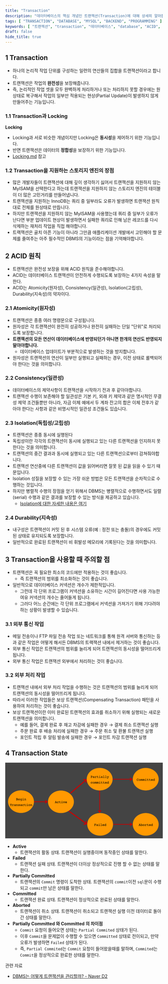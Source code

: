 ```yaml
---
title: "Transaction"
description: "데이터베이스의 핵심 개념인 트랜잭션(Transaction)에 대해 상세히 알아봅니다. ACID 원칙부터 실제 활용 시 주의사항까지, 실무에서 꼭 알아야 할 트랜잭션의 모든 것을 다룹니다."
tags: [ "TRANSACTION", "DATABASE", "MYSQL", "BACKEND", "PROGRAMMING" ]
keywords: [ "트랜잭션", "transaction", "데이터베이스", "database", "ACID", "원자성", "일관성", "격리성", "지속성", "MySQL", "InnoDB", "동시성제어", "커밋", "롤백", "commit", "rollback" ]
draft: false
hide_title: true
---
```


## 1 Transaction

- 하나의 논리적 작업 단위를 구성하는 일련의 연산들의 집합을 트랜잭션이라고 합니다.
- 트랜잭션은 작업의 **완전성**을 보장해줍니다.
- 즉, 논리적인 작업 셋을 모두 완벽하게 처리하거나 또는 처리하지 못할 경우에는 원 상태로 복구해서 작업의 일부만 적용되는 현상(Partial Update)이 발생하지 않게 만들어주는 기능입니다.

### 1.1 Transaction과 Locking

**Locking**

* Locking과 서로 비슷한 개념이지만 Locking은 **동시성**을 제어하기 위한 기능입니다.
* 반면 트랜잭션은 데이터의 **정합성**을 보장하기 위한 기능입니다.
* [Locking.md](../../Locking/Locking.md) 참고

### 1.2 Transaction을 지원하는 스토리지 엔진의 장점

* 많은 개발자들이 트랜잭션에 대해 깊이 생각하기 싫어서 트랜잭션을 지원하지 않는 MyISAM을 선택한다고 하는데 트랜잭션을 지원하지 않는 스토리지 엔진의 테이블이 더 많은 고민거리를 만들어냅니다.
* 트랜잭션을 지원하는 InnoDB는 쿼리 중 일부라도 오류가 발생하면 트랜잭션 원칙대로 전체를 원상태로 만듭니다.
* 하지만 트랜잭션을 지원하지 않는 MyISAM을 사용했는데 쿼리 중 일부가 오류가 난다면 부분 업데이트 현상이 발생하면서 실패한 쿼리로 인해 남은 레코드를 다시 삭제하는 재처리 작업을 직접 해야합니다.
* 트랙잭션은 골치 아픈 기능이 아니라 그만큼 애플리케이션 개발에서 고민해야 할 문제를 줄여주는 아주 필수적인 DBMS의 기능이라는 점을 기억해야합니다.

## 2 ACID 원칙

- 트랜잭션은 완전성 보장을 위해 ACID 원칙을 준수해야합니다.
- ACID는 데이터베이스 트랜잭션이 안전하게 수행되도록 보장하는 4가지 속성을 말한다.
- ACID는 Atomicity(원자성), Consistency(일관성), Isolation(고립성), Durability(지속성)의 약자이다.

### 2.1 Atomicity(원자성)

- 트랜잭션은 종종 여러 명령문으로 구성됩니다.
- 원자성은 각 트랜잭션이 완전히 성공하거나 완전히 실패하는 단일 "단위"로 처리되도록 보장합니다.
- **트랜잭션의 모든 연산이 데이터베이스에 반영되던가 아니면 한개의 연산도 반영되지 말아야합니다.**
	- 데이터베이스 업데이트가 부분적으로 발생하는 것을 방지합니다.
- 원자성은 트랜잭션의 연산이 일부만 실행되고 실패하는 경우, 이전 상태로 롤백되어야 한다는 것을 의미합니다.

### 2.2 Consistency(일관성)

- 데이터베이스의 제약사항이 트랜잭션을 시작하기 전과 후 같아야합니다.
- 트랜잭션 수행이 보존해야 할 일관성은 기본 키, 외래 키 제약과 같은 명시적인 무결성 제약 조건들뿐만 아니라, 자금 이체 예에서 두 계좌 잔고의 합은 이체 전후가 같아야 한다는 사항과 같은 비명시적인 일관성
  조건들도 있습니다.

### 2.3 Isolation(독립성/고립성)

- 트랜잭션은 종종 동시에 실행된다
- 독립성이란 각각의 트랜잭션이 동시에 실행되고 있는 다른 트랜잭션을 인지하지 못한다는 것을 의미합니다.
- 트랜잭션의 중간 결과과 동시에 실행되고 있는 다른 트랜잭션으로부터 감쳐줘야합니다.
- 트랜잭션 연산중에 다른 트랜잭션이 값을 읽어버리면 잘못 된 값을 읽을 수 있기 때문입니다.
- Isolation 성질을 보장할 수 있는 가장 쉬운 방법은 모든 트랜잭션을 순차적으로 수행하는 것입니다.
- 하지만 병렬적 수행의 장점을 얻기 위해서 DBMS는 병렬적으로 수행하면서도 일렬(serial) 수행과 같은 결과를 보장할 수 있는 방식을 제공하고 있습니다.
	- [Isolation에 대한 자세한 내용은 여기](../../Isolation-Levels/Isolation-Levels.md)

### 2.4 Durability(지속성)

- 내구성은 트랜잭션이 커밋 된 후 시스템 오류(예 : 정전 또는 충돌)의 경우에도 커밋 된 상태로 유지되도록 보장합니다.
- 일반적으로 완료된 트랜잭션이 비 휘발성 메모리에 기록된다는 것을 의미합니다.

## 3 Transaction을 사용할 때 주의할 점

* 트랜잭션은 꼭 필요한 최소의 코드에만 적용하는 것이 좋습니다.
	* 즉 트랜잭션의 범위를 최소화하는 것이 좋습니다.
* 일반적으로 데이터베이스 커넥션은 개수가 제한적입니다.
	* 그런데 각 단위 프로그램이 커넥션을 소유하는 시간이 길어진다면 사용 가능한 여유 커넥션의 개수는 줄어들게 됩니다.
	* 그러다 어느 순간에는 각 단위 프로그램에서 커넥션을 가져가기 위해 기다려야 하는 상황이 발생할 수 있습니다.

### 3.1 외부 통신 작업

* 메일 전송이나 FTP 파일 전송 작업 또는 네트워크를 통해 원격 서버와 통신하는 등과 같은 작업은 어떻게 해서든 DBMS의 트랙잭션 내에서 제거하는 것이 좋습니다.
* 외부 통신 작업은 트랜잭션의 범위를 늘리게 되어 트랜잭션의 동시성을 떨어뜨리게 됩니다.
* 외부 통신 작업은 트랜잭션 외부에서 처리하는 것이 좋습니다.

### 3.2 외부 처리 작업

* 트랜잭션 내에서 외부 처리 작업을 수행하는 것은 트랜잭션의 범위를 늘리게 되어 트랜잭션의 동시성을 떨어뜨리게 됩니다.
* 따라서 이러한 작업들은 보상 트랜잭션(Compensating Transaction) 패턴을 사용하여 처리하는 것이 좋습니다.
* 보상 트랜잭션이란 이미 완료된 트랜잭션의 효과를 취소하기 위해 실행되는 새로운 트랜잭션을 의미합니다.
	* 예를 들어, 결제 완료 후 재고 차감에 실패한 경우 → 결제 취소 트랜잭션 실행
	* 주문 완료 후 배송 처리에 실패한 경우 → 주문 취소 및 환불 트랜잭션 실행
	* 포인트 적립 후 알림 발송에 실패한 경우 → 포인트 차감 트랜잭션 실행

## 4 Transaction State

![트랜잭션 상태 다이어그램](images/transaction-status.png)

- **Active**
	- 트랜잭션의 활동 상태. 트랜잭션이 실행중이며 동작중인 상태를 말한다.
- **Failed**
	- 트랜잭션 실패 상태. 트랜잭션이 더이상 정상적으로 진행 할 수 없는 상태를 말한다.
- **Partially Committed**
	- 트랜잭션의 `Commit` 명령이 도착한 상태. 트랜잭션의 `commit`이전 `sql`문이 수행되고 `commit`만 남은 상태를 말한다.
- **Committed**
	- 트랜잭션 완료 상태. 트랜잭션이 정상적으로 완료된 상태를 말한다.
- **Aborted**
	- 트랜잭션이 취소 상태. 트랜잭션이 취소되고 트랜잭션 실행 이전 데이터로 돌아간 상태를 말한다.
- **Partially Committed 와 Committed 의 차이점**
	- `Commit` 요청이 들어오면 상태는 `Partial Commited` 상태가 된다.
	- 이후 `Commit`을 문제없이 수행할 수 있으면 `Committed` 상태로 전이되고, 만약 오류가 발생하면 `Failed` 상태가 된다.
	- 즉, `Partial Commited`는 `Commit` 요청이 들어왔을때를 말하며, `Commited`는 `Commit`을 정상적으로 완료한 상태를 말한다.

관련 자료

* [DBMS는 어떻게 트랜잭션을 관리할까? - Naver D2](https://d2.naver.com/helloworld/407507)